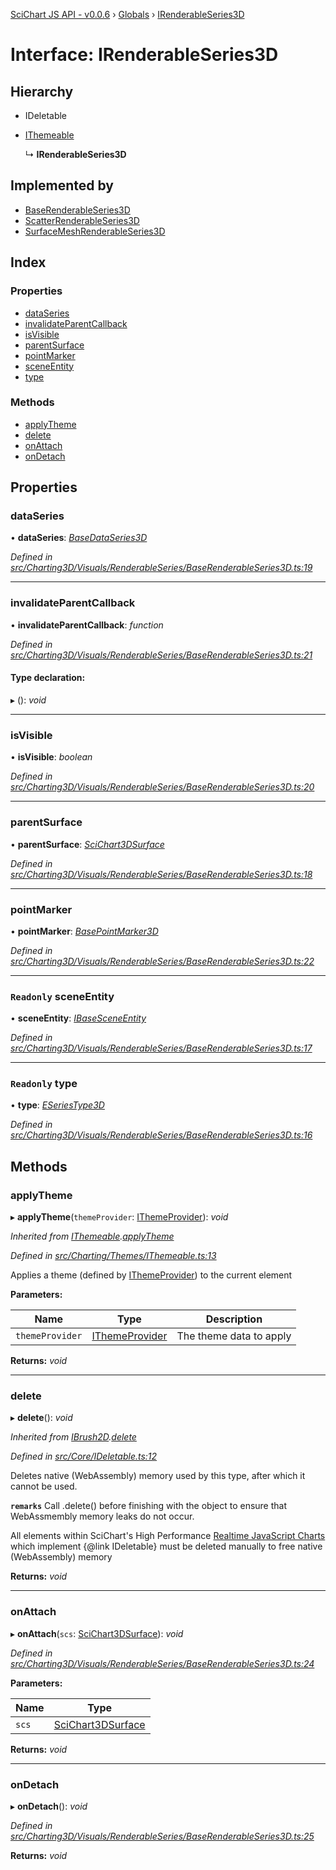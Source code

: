 [SciChart JS API - v0.0.6](../README.md) › [Globals](../globals.md) › [IRenderableSeries3D](irenderableseries3d.md)

# Interface: IRenderableSeries3D

## Hierarchy

* IDeletable

* [IThemeable](ithemeable.md)

  ↳ **IRenderableSeries3D**

## Implemented by

* [BaseRenderableSeries3D](../classes/baserenderableseries3d.md)
* [ScatterRenderableSeries3D](../classes/scatterrenderableseries3d.md)
* [SurfaceMeshRenderableSeries3D](../classes/surfacemeshrenderableseries3d.md)

## Index

### Properties

* [dataSeries](irenderableseries3d.md#dataseries)
* [invalidateParentCallback](irenderableseries3d.md#invalidateparentcallback)
* [isVisible](irenderableseries3d.md#isvisible)
* [parentSurface](irenderableseries3d.md#parentsurface)
* [pointMarker](irenderableseries3d.md#pointmarker)
* [sceneEntity](irenderableseries3d.md#readonly-sceneentity)
* [type](irenderableseries3d.md#readonly-type)

### Methods

* [applyTheme](irenderableseries3d.md#applytheme)
* [delete](irenderableseries3d.md#delete)
* [onAttach](irenderableseries3d.md#onattach)
* [onDetach](irenderableseries3d.md#ondetach)

## Properties

###  dataSeries

• **dataSeries**: *[BaseDataSeries3D](../classes/basedataseries3d.md)*

*Defined in [src/Charting3D/Visuals/RenderableSeries/BaseRenderableSeries3D.ts:19](https://github.com/ABTSoftware/SciChart.Dev/blob/f6fba97af2/Web/src/SciChart/src/Charting3D/Visuals/RenderableSeries/BaseRenderableSeries3D.ts#L19)*

___

###  invalidateParentCallback

• **invalidateParentCallback**: *function*

*Defined in [src/Charting3D/Visuals/RenderableSeries/BaseRenderableSeries3D.ts:21](https://github.com/ABTSoftware/SciChart.Dev/blob/f6fba97af2/Web/src/SciChart/src/Charting3D/Visuals/RenderableSeries/BaseRenderableSeries3D.ts#L21)*

#### Type declaration:

▸ (): *void*

___

###  isVisible

• **isVisible**: *boolean*

*Defined in [src/Charting3D/Visuals/RenderableSeries/BaseRenderableSeries3D.ts:20](https://github.com/ABTSoftware/SciChart.Dev/blob/f6fba97af2/Web/src/SciChart/src/Charting3D/Visuals/RenderableSeries/BaseRenderableSeries3D.ts#L20)*

___

###  parentSurface

• **parentSurface**: *[SciChart3DSurface](../classes/scichart3dsurface.md)*

*Defined in [src/Charting3D/Visuals/RenderableSeries/BaseRenderableSeries3D.ts:18](https://github.com/ABTSoftware/SciChart.Dev/blob/f6fba97af2/Web/src/SciChart/src/Charting3D/Visuals/RenderableSeries/BaseRenderableSeries3D.ts#L18)*

___

###  pointMarker

• **pointMarker**: *[BasePointMarker3D](../classes/basepointmarker3d.md)*

*Defined in [src/Charting3D/Visuals/RenderableSeries/BaseRenderableSeries3D.ts:22](https://github.com/ABTSoftware/SciChart.Dev/blob/f6fba97af2/Web/src/SciChart/src/Charting3D/Visuals/RenderableSeries/BaseRenderableSeries3D.ts#L22)*

___

### `Readonly` sceneEntity

• **sceneEntity**: *[IBaseSceneEntity](ibasesceneentity.md)*

*Defined in [src/Charting3D/Visuals/RenderableSeries/BaseRenderableSeries3D.ts:17](https://github.com/ABTSoftware/SciChart.Dev/blob/f6fba97af2/Web/src/SciChart/src/Charting3D/Visuals/RenderableSeries/BaseRenderableSeries3D.ts#L17)*

___

### `Readonly` type

• **type**: *[ESeriesType3D](../enums/eseriestype3d.md)*

*Defined in [src/Charting3D/Visuals/RenderableSeries/BaseRenderableSeries3D.ts:16](https://github.com/ABTSoftware/SciChart.Dev/blob/f6fba97af2/Web/src/SciChart/src/Charting3D/Visuals/RenderableSeries/BaseRenderableSeries3D.ts#L16)*

## Methods

###  applyTheme

▸ **applyTheme**(`themeProvider`: [IThemeProvider](ithemeprovider.md)): *void*

*Inherited from [IThemeable](ithemeable.md).[applyTheme](ithemeable.md#applytheme)*

*Defined in [src/Charting/Themes/IThemeable.ts:13](https://github.com/ABTSoftware/SciChart.Dev/blob/f6fba97af2/Web/src/SciChart/src/Charting/Themes/IThemeable.ts#L13)*

Applies a theme (defined by [IThemeProvider](ithemeprovider.md)) to the current element

**Parameters:**

Name | Type | Description |
------ | ------ | ------ |
`themeProvider` | [IThemeProvider](ithemeprovider.md) | The theme data to apply  |

**Returns:** *void*

___

###  delete

▸ **delete**(): *void*

*Inherited from [IBrush2D](ibrush2d.md).[delete](ibrush2d.md#delete)*

*Defined in [src/Core/IDeletable.ts:12](https://github.com/ABTSoftware/SciChart.Dev/blob/f6fba97af2/Web/src/SciChart/src/Core/IDeletable.ts#L12)*

Deletes native (WebAssembly) memory used by this type, after which it cannot be used.

**`remarks`** 
Call .delete() before finishing with the object to ensure that WebAssmembly memory leaks do
not occur.

All elements within SciChart's High Performance
[Realtime JavaScript Charts](https://www.scichart.com/javascript-chart-features) which implement
{@link IDeletable} must be deleted manually to free native (WebAssembly) memory

**Returns:** *void*

___

###  onAttach

▸ **onAttach**(`scs`: [SciChart3DSurface](../classes/scichart3dsurface.md)): *void*

*Defined in [src/Charting3D/Visuals/RenderableSeries/BaseRenderableSeries3D.ts:24](https://github.com/ABTSoftware/SciChart.Dev/blob/f6fba97af2/Web/src/SciChart/src/Charting3D/Visuals/RenderableSeries/BaseRenderableSeries3D.ts#L24)*

**Parameters:**

Name | Type |
------ | ------ |
`scs` | [SciChart3DSurface](../classes/scichart3dsurface.md) |

**Returns:** *void*

___

###  onDetach

▸ **onDetach**(): *void*

*Defined in [src/Charting3D/Visuals/RenderableSeries/BaseRenderableSeries3D.ts:25](https://github.com/ABTSoftware/SciChart.Dev/blob/f6fba97af2/Web/src/SciChart/src/Charting3D/Visuals/RenderableSeries/BaseRenderableSeries3D.ts#L25)*

**Returns:** *void*
